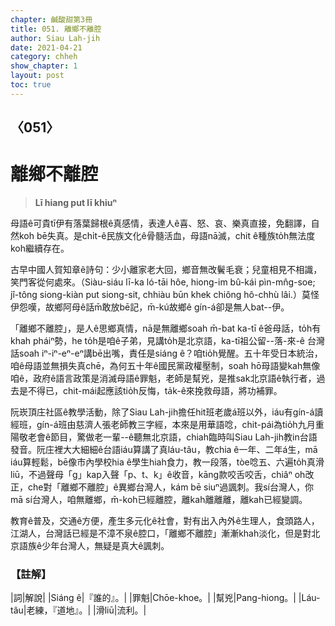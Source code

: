 ```yaml
---
chapter: 鹹酸甜第3冊
title: 051. 離鄉不離腔
author: Siau Lah-jih
date: 2021-04-21
category: chheh
show_chapter: 1
layout: post
toc: true
---
```


## 〈051〉
# 離鄉不離腔
> **Lī hiang put lī khiuⁿ**

母語ê可貴tī伊有落葉歸根ê真感情，表達人ê喜、怒、哀、樂真直接，免翻譯，自然koh bē失真。是chi̍t-ê民族文化ê骨髓活血，母語nā滅，chit ê種族to̍h無法度koh繼續存在。

古早中國人賀知章ê詩句：少小離家老大回，鄉音無改鬢毛衰；兒童相見不相識，笑門客從何處來。（Siàu-siáu lī-ka ló-tāi hôe, hiong-im bû-kái pìn-mn̂g-soe; jî-tông siong-kiàn put siong-sit, chhiàu būn khek chiông hô-chhù lâi.）莫怪伊怨嘆，故鄉阿母ê話m̄敢放bē記，m̄-kú故鄉ê gín-á卻是無人bat--伊。

「離鄉不離腔」，是人ê思鄉真情，nā是無離鄉soah m̄-bat ka-tī ê爸母話，to̍h有khah pháiⁿ勢，he to̍h是咱ê子弟，見講to̍h是北京語，ka-tī祖公留--落-來-ê 台灣話soah iⁿ-iⁿ-eⁿ-eⁿ講bē出嘴，責任是siáng ê？咱tio̍h覺醒。五十年受日本統治，咱ê母語並無損失真chē，為何五十年ê國民黨政權壓制，soah hō͘母語變kah無像咱ê，政府ê語言政策是消滅母語ê罪魁，老師是幫兇，是推sak北京語ê執行者，過去是不得已，chit-mái起應該tio̍h反悔，ta̍k-ê來挽救母語，將功補罪。

阮崁頂庄社區ê教學活動，除了Siau Lah-jih擔任hit班老歲á班以外，iáu有gín-á讀經班，gín-á班由慈濟人張老師教三字經，本來是用華語唸，chit-pái為tio̍h九月重陽敬老會ê節目，驚做老一輩--ê聽無北京語，chiah臨時叫Siau Lah-jih教in台語發音。阮庄裡大大細細ê台語iáu算講了真láu-tâu，教chia ê一年、二年á生，mā iáu算輕鬆，bē像市內學校hia ê學生hiah食力，教一段落，tòe唸五、六遍to̍h真滑liū，不過聲母「g」kap入聲「p、t、k」ê收音，kāng款咬舌咬舌，chiâⁿ oh改正，che對「離鄉不離腔」ê異鄉台灣人，kám bē siuⁿ過諷刺。我sí台灣人，你mā sí台灣人，咱無離鄉，m̄-koh已經離腔，離kah離離離，離kah已經變調。

教育ê普及，交通ê方便，產生多元化ê社會，對有出入內外ê生理人，食頭路人，江湖人，台灣話已經是不漳不泉ê腔口，「離鄉不離腔」漸漸khah淡化，但是對北京語族ê少年台灣人，無疑是真大ê諷刺。

 
### 【註解】

|詞|解說|
|Siáng ê|『誰的』。|
|罪魁|Chōe-khoe。|
|幫兇|Pang-hiong。|
|Láu-tâu|老練，『道地』。|
|滑liū|流利。|
